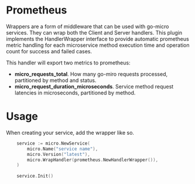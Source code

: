 # Prometheus 

Wrappers are a form of middleware that can be used with go-micro services. They can wrap both the Client and Server handlers. 
This plugin implements the HandlerWrapper interface to provide automatic prometheus metric handling
for each microservice method execution time and operation count for success and failed cases.  

This handler will export two metrics to prometheus:
* **micro_requests_total**. How many go-miro requests processed, partitioned by method and status.
* **micro_request_duration_microseconds**. Service method request latencies in microseconds, partitioned by method.

# Usage

When creating your service, add the wrapper like so.

```go
    service := micro.NewService(
        micro.Name("service name"),
    	micro.Version("latest"),
    	micro.WrapHandler(prometheus.NewHandlerWrapper()),
    )
    
    service.Init()
```

